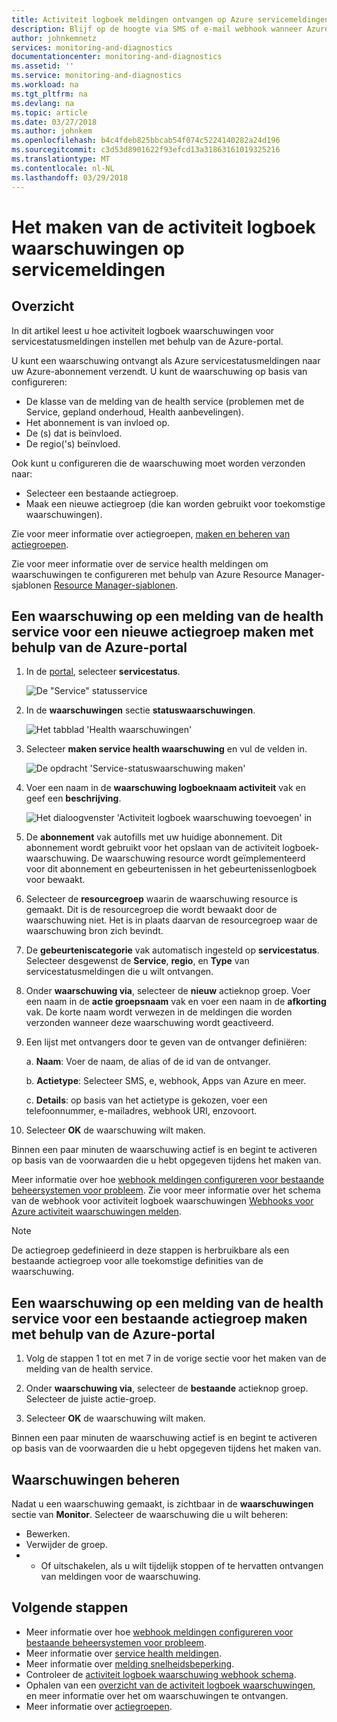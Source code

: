 ```yaml
---
title: Activiteit logboek meldingen ontvangen op Azure servicemeldingen | Microsoft Docs
description: Blijf op de hoogte via SMS of e-mail webhook wanneer Azure service optreedt.
author: johnkemnetz
services: monitoring-and-diagnostics
documentationcenter: monitoring-and-diagnostics
ms.assetid: ''
ms.service: monitoring-and-diagnostics
ms.workload: na
ms.tgt_pltfrm: na
ms.devlang: na
ms.topic: article
ms.date: 03/27/2018
ms.author: johnkem
ms.openlocfilehash: b4c4fdeb825bbcab54f074c5224140282a24d196
ms.sourcegitcommit: c3d53d8901622f93efcd13a31863161019325216
ms.translationtype: MT
ms.contentlocale: nl-NL
ms.lasthandoff: 03/29/2018
---
```

# <a name="create-activity-log-alerts-on-service-notifications"></a>Het maken van de activiteit logboek waarschuwingen op servicemeldingen
## <a name="overview"></a>Overzicht
In dit artikel leest u hoe activiteit logboek waarschuwingen voor servicestatusmeldingen instellen met behulp van de Azure-portal.  

U kunt een waarschuwing ontvangt als Azure servicestatusmeldingen naar uw Azure-abonnement verzendt. U kunt de waarschuwing op basis van configureren:

- De klasse van de melding van de health service (problemen met de Service, gepland onderhoud, Health aanbevelingen).
- Het abonnement is van invloed op.
- De (s) dat is beïnvloed.
- De regio('s) beïnvloed.

Ook kunt u configureren die de waarschuwing moet worden verzonden naar:

- Selecteer een bestaande actiegroep.
- Maak een nieuwe actiegroep (die kan worden gebruikt voor toekomstige waarschuwingen).

Zie voor meer informatie over actiegroepen, [maken en beheren van actiegroepen](monitoring-action-groups.md).

Zie voor meer informatie over de service health meldingen om waarschuwingen te configureren met behulp van Azure Resource Manager-sjablonen [Resource Manager-sjablonen](monitoring-create-activity-log-alerts-with-resource-manager-template.md).

## <a name="create-an-alert-on-a-service-health-notification-for-a-new-action-group-by-using-the-azure-portal"></a>Een waarschuwing op een melding van de health service voor een nieuwe actiegroep maken met behulp van de Azure-portal
1. In de [portal](https://portal.azure.com), selecteer **servicestatus**.

    ![De "Service" statusservice](./media/monitoring-activity-log-alerts-on-service-notifications/home-servicehealth.png)

2. In de **waarschuwingen** sectie **statuswaarschuwingen**.

    ![Het tabblad 'Health waarschuwingen'](./media/monitoring-activity-log-alerts-on-service-notifications/alerts-blades-sh.png)

3. Selecteer **maken service health waarschuwing** en vul de velden in.

    ![De opdracht 'Service-statuswaarschuwing maken'](./media/monitoring-activity-log-alerts-on-service-notifications/service-health-alert.png)

4. Voer een naam in de **waarschuwing logboeknaam activiteit** vak en geef een **beschrijving**.

    ![Het dialoogvenster 'Activiteit logboek waarschuwing toevoegen' in](./media/monitoring-activity-log-alerts-on-service-notifications/activity-log-alert-service-notification-new-action-group-sh.png)

5. De **abonnement** vak autofills met uw huidige abonnement. Dit abonnement wordt gebruikt voor het opslaan van de activiteit logboek-waarschuwing. De waarschuwing resource wordt geïmplementeerd voor dit abonnement en gebeurtenissen in het gebeurtenissenlogboek voor bewaakt.

6. Selecteer de **resourcegroep** waarin de waarschuwing resource is gemaakt. Dit is de resourcegroep die wordt bewaakt door de waarschuwing niet. Het is in plaats daarvan de resourcegroep waar de waarschuwing bron zich bevindt.

7. De **gebeurteniscategorie** vak automatisch ingesteld op **servicestatus**. Selecteer desgewenst de **Service**, **regio**, en **Type** van servicestatusmeldingen die u wilt ontvangen.

8. Onder **waarschuwing via**, selecteer de **nieuw** actieknop groep. Voer een naam in de **actie groepsnaam** vak en voer een naam in de **afkorting** vak. De korte naam wordt verwezen in de meldingen die worden verzonden wanneer deze waarschuwing wordt geactiveerd.

9. Een lijst met ontvangers door te geven van de ontvanger definiëren:

    a. **Naam**: Voer de naam, de alias of de id van de ontvanger.

    b. **Actietype**: Selecteer SMS, e, webhook, Apps van Azure en meer.

    c. **Details**: op basis van het actietype is gekozen, voer een telefoonnummer, e-mailadres, webhook URI, enzovoort.

10. Selecteer **OK** de waarschuwing wilt maken.

Binnen een paar minuten de waarschuwing actief is en begint te activeren op basis van de voorwaarden die u hebt opgegeven tijdens het maken van.

Meer informatie over hoe [webhook meldingen configureren voor bestaande beheersystemen voor probleem](../service-health/service-health-alert-webhook-guide.md). Zie voor meer informatie over het schema van de webhook voor activiteit logboek waarschuwingen [Webhooks voor Azure activiteit waarschuwingen melden](monitoring-activity-log-alerts-webhook.md).

>[!NOTE]
>De actiegroep gedefinieerd in deze stappen is herbruikbare als een bestaande actiegroep voor alle toekomstige definities van de waarschuwing.
>
>

## <a name="create-an-alert-on-a-service-health-notification-for-an-existing-action-group-by-using-the-azure-portal"></a>Een waarschuwing op een melding van de health service voor een bestaande actiegroep maken met behulp van de Azure-portal

1. Volg de stappen 1 tot en met 7 in de vorige sectie voor het maken van de melding van de health service. 

2. Onder **waarschuwing via**, selecteer de **bestaande** actieknop groep. Selecteer de juiste actie-groep.

3. Selecteer **OK** de waarschuwing wilt maken.

Binnen een paar minuten de waarschuwing actief is en begint te activeren op basis van de voorwaarden die u hebt opgegeven tijdens het maken van.

## <a name="manage-your-alerts"></a>Waarschuwingen beheren

Nadat u een waarschuwing gemaakt, is zichtbaar in de **waarschuwingen** sectie van **Monitor**. Selecteer de waarschuwing die u wilt beheren:

* Bewerken.
* Verwijder de groep.
* - Of uitschakelen, als u wilt tijdelijk stoppen of te hervatten ontvangen van meldingen voor de waarschuwing.

## <a name="next-steps"></a>Volgende stappen
- Meer informatie over hoe [webhook meldingen configureren voor bestaande beheersystemen voor probleem](../service-health/service-health-alert-webhook-guide.md).
- Meer informatie over [service health meldingen](monitoring-service-notifications.md).
- Meer informatie over [melding snelheidsbeperking](monitoring-alerts-rate-limiting.md).
- Controleer de [activiteit logboek waarschuwing webhook schema](monitoring-activity-log-alerts-webhook.md).
- Ophalen van een [overzicht van de activiteit logboek waarschuwingen](monitoring-overview-alerts.md), en meer informatie over het om waarschuwingen te ontvangen. 
- Meer informatie over [actiegroepen](monitoring-action-groups.md).
